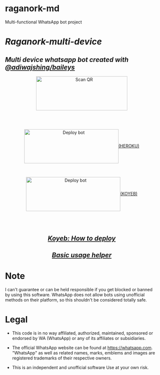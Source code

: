 # raganork-md
Multi-functional WhatsApp bot project
# _Raganork-multi-device_

## _Multi device whatsapp bot created with [@adiwajshing/baileys](https://github.com/adiwajshing/Baileys)_

  

<div align="center">

   

<a href="https://raganork.ml"><img align="center" src="https://i.imgur.com/lLgFrTQ.png" alt="Scan QR" height="112" width="300" /></a>

<br>

<div>

<br>

  

<a href="https://raganork.ml/api/deploy-md" target="blank"><img align="center" src="https://i.imgur.com/gtK4XLX.png" alt="Deploy bot" height="112" width="310" />(HEROKU)</a>

  <div>

<br>

<a href="https://raganork.souravkl11.xyz/deploy" target="blank"><img align="center" src="https://i.imgur.com/gtK4XLX.png" alt="Deploy bot" height="112" width="310" />(KOYEB)</a>

  <div>

<br>

<div>

  <br>

## _[Koyeb: How to deploy](https://github.com/souravkl11/raganork-md/wiki/Deploying-with-Koyeb)_

## _[Basic usage helper](https://github.com/souravkl11/raganork-md/wiki/Raganork-Documentation)_

<div align="left">

# Note

I can't guarantee or can be held responsible if you get blocked or banned by using this software. WhatsApp does not allow bots using unofficial methods on their platform, so this shouldn't be considered totally safe. 

# Legal

-   This code is in no way affiliated, authorized, maintained, sponsored or endorsed by WA (WhatsApp) or any of its affiliates or subsidiaries.

-   The official WhatsApp website can be found at https://whatsapp.com. "WhatsApp" as well as related names, marks, emblems and images are registered trademarks of their respective owners.

-   This is an independent and unofficial software Use at your own risk.
